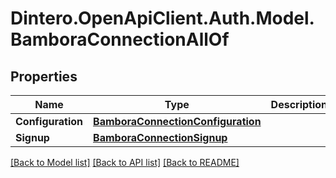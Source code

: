 # Dintero.OpenApiClient.Auth.Model.BamboraConnectionAllOf

## Properties

Name | Type | Description | Notes
------------ | ------------- | ------------- | -------------
**Configuration** | [**BamboraConnectionConfiguration**](BamboraConnectionConfiguration.md) |  | [optional] 
**Signup** | [**BamboraConnectionSignup**](BamboraConnectionSignup.md) |  | 

[[Back to Model list]](../README.md#documentation-for-models) [[Back to API list]](../README.md#documentation-for-api-endpoints) [[Back to README]](../README.md)

